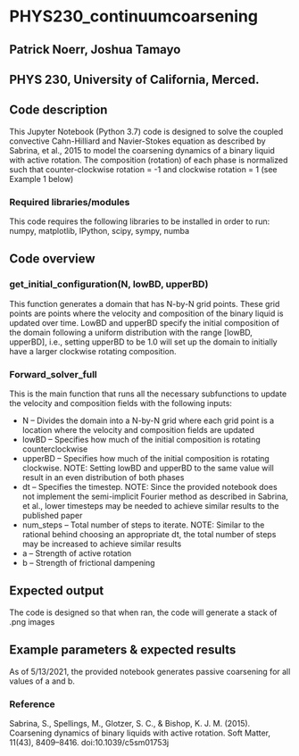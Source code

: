 # PHYS230_continuumcoarsening
## Patrick Noerr, Joshua Tamayo
## PHYS 230, University of California, Merced.
## Code description 
This Jupyter Notebook (Python 3.7) code is designed to solve the coupled convective Cahn-Hilliard and Navier-Stokes equation as described by Sabrina, et al., 2015 to model the coarsening dynamics of a binary liquid with active rotation.
The composition (rotation) of each phase is normalized such that counter-clockwise rotation = -1 and clockwise rotation = 1 (see Example 1 below)
### Required libraries/modules
This code requires the following libraries to be installed in order to run: numpy, matplotlib, IPython, scipy, sympy, numba
## Code overview
### get_initial_configuration(N, lowBD, upperBD)
This function generates a domain that has N-by-N grid points. These grid points are points where the velocity and composition of the binary liquid is updated over time. LowBD and upperBD specify the initial composition of the domain following a uniform distribution with the range [lowBD, upperBD], i.e., setting upperBD to be 1.0 will set up the domain to initially have a larger clockwise rotating composition.
### Forward_solver_full
This is the main function that runs all the necessary subfunctions to update the velocity and composition fields with the following inputs:
*	N – Divides the domain into a N-by-N grid where each grid point is a location where the velocity and composition fields are updated
*	lowBD – Specifies how much of the initial composition is rotating counterclockwise
*	upperBD – Specifies how much of the initial composition is rotating clockwise. NOTE: Setting lowBD and upperBD to the same value will result in an even distribution of both phases
*	dt – Specifies the timestep. NOTE: Since the provided notebook does not implement the semi-implicit Fourier method as described in Sabrina, et al., lower timesteps may be needed to achieve similar results to the published paper
*	num_steps – Total number of steps to iterate. NOTE: Similar to the rational behind choosing an appropriate dt, the total number of steps may be increased to achieve similar results
*	a – Strength of active rotation
*	b – Strength of frictional dampening
## Expected output
The code is designed so that when ran, the code will generate a stack of .png images
## Example parameters & expected results
As of 5/13/2021, the provided notebook generates passive coarsening for all values of a and b.

### Reference
Sabrina, S., Spellings, M., Glotzer, S. C., & Bishop, K. J. M. (2015). Coarsening dynamics of binary liquids with active rotation. Soft Matter, 11(43), 8409–8416. doi:10.1039/c5sm01753j
